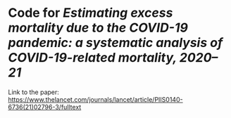 # Code for _Estimating excess mortality due to the COVID-19 pandemic: a systematic analysis of COVID-19-related mortality, 2020–21_

Link to the paper: https://www.thelancet.com/journals/lancet/article/PIIS0140-6736(21)02796-3/fulltext
